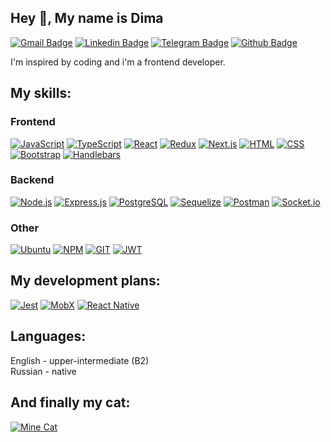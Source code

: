 ## Hey 👋, My name is Dima
[![Gmail Badge](https://img.shields.io/badge/-dmitrynedoboy@gmail.com-D14836?style=for-the-badge&logo=gmail&logoColor=white)](mailto:dmitrynedoboy@gmail.com) 
[![Linkedin Badge](https://img.shields.io/badge/LinkedIn-0077B5?style=for-the-badge&logo=linkedin&logoColor=white&link=https://www.linkedin.com/in/dima-nedoboy/)](https://www.linkedin.com/in/dima-nedoboy/) 
[![Telegram Badge](https://img.shields.io/badge/Telegram-2CA5E0?style=for-the-badge&logo=telegram&logoColor=white)](https://t.me/dmitry_nedoboy)
[![Github Badge](https://img.shields.io/badge/GitHub-100000?style=for-the-badge&logo=github&logoColor=white&link=https://github.com/dmitrynedoboy/)](https://www.github.com/dmitrynedoboy/)

I'm inspired by coding and i'm a frontend developer.

My skills:
----
### Frontend
[![JavaScript](https://img.shields.io/badge/JavaScript-323330?style=for-the-badge&logo=javascript&logoColor=F7DF1E)](https://github.com/dmitrynedoboy)
[![TypeScript](https://img.shields.io/badge/TypeScript-007ACC?style=for-the-badge&logo=typescript&logoColor=white)](https://github.com/dmitrynedoboy)
[![React](https://img.shields.io/badge/React-20232A?style=for-the-badge&logo=react&logoColor=61DAFB)](https://github.com/dmitrynedoboy)
[![Redux](https://img.shields.io/badge/Redux-593D88?style=for-the-badge&logo=redux&logoColor=white)](https://github.com/dmitrynedoboy)
[![Next.js](https://img.shields.io/badge/next.js-000000?style=for-the-badge&logo=nextdotjs&logoColor=white)](https://github.com/dmitrynedoboy)
[![HTML](https://img.shields.io/badge/HTML5-E34F26?style=for-the-badge&logo=html5&logoColor=white)](https://github.com/dmitrynedoboy)
[![CSS](https://img.shields.io/badge/CSS3-1572B6?style=for-the-badge&logo=css3&logoColor=white)](https://github.com/dmitrynedoboy)
[![Bootstrap](https://img.shields.io/badge/Bootstrap-563D7C?style=for-the-badge&logo=bootstrap&logoColor=white)](https://github.com/dmitrynedoboy)
[![Handlebars](https://img.shields.io/badge/Handlebars.js-f0772b?style=for-the-badge&logo=handlebarsdotjs&logoColor=black)](https://github.com/dmitrynedoboy)

### Backend
[![Node.js](https://img.shields.io/badge/Node.js-339933?style=for-the-badge&logo=nodedotjs&logoColor=white)](https://github.com/dmitrynedoboy)
[![Express.js](https://img.shields.io/badge/Express.js-000000?style=for-the-badge&logo=express&logoColor=white)](https://github.com/dmitrynedoboy)
[![PostgreSQL](https://img.shields.io/badge/PostgreSQL-316192?style=for-the-badge&logo=postgresql&logoColor=white)](https://github.com/dmitrynedoboy)
[![Sequelize](https://img.shields.io/badge/Sequelize-52B0E7?style=for-the-badge&logo=Sequelize&logoColor=white)](https://github.com/dmitrynedoboy)
[![Postman](https://img.shields.io/badge/Postman-FF6C37?style=for-the-badge&logo=Postman&logoColor=white)](https://github.com/dmitrynedoboy)
[![Socket.io](https://img.shields.io/badge/Socket.io-010101?&style=for-the-badge&logo=Socket.io&logoColor=white)](https://github.com/dmitrynedoboy)

### Other
[![Ubuntu](https://img.shields.io/badge/Ubuntu-E95420?style=for-the-badge&logo=ubuntu&logoColor=white)](https://github.com/dmitrynedoboy)
[![NPM](https://img.shields.io/badge/npm-CB3837?style=for-the-badge&logo=npm&logoColor=white)](https://github.com/dmitrynedoboy)
[![GIT](https://img.shields.io/badge/GIT-E44C30?style=for-the-badge&logo=git&logoColor=white)](https://github.com/dmitrynedoboy)
[![JWT](https://img.shields.io/badge/JWT-000000?style=for-the-badge&logo=JSON%20web%20tokens&logoColor=white)](https://github.com/dmitrynedoboy)

## My development plans:
[![Jest](https://img.shields.io/badge/Jest-C21325?style=for-the-badge&logo=jest&logoColor=white)](https://github.com/dmitrynedoboy)
[![MobX](https://img.shields.io/badge/mobx-%23015292.svg?&style=for-the-badge&logo=mobx&logoColor=white)](https://github.com/dmitrynedoboy)
[![React Native](https://img.shields.io/badge/React_Native-20232A?style=for-the-badge&logo=react&logoColor=61DAFB)](https://github.com/dmitrynedoboy)

## Languages:
English - upper-intermediate (B2)  
Russian - native  

## And finally my cat:
[![Mine Cat](https://user-images.githubusercontent.com/95414701/163674414-ffa28470-6167-4507-89b8-ac57bfc8711b.JPG)](https://github.com/dmitrynedoboy)

